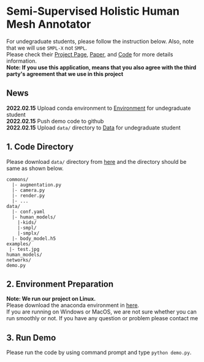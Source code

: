 # Semi-Supervised Holistic Human Mesh Annotator
For undegraduate students, please follow the instruction below. Also, note that we will use `SMPL-X` not `SMPL`.\
Please check their [Project Page](https://smpl-x.is.tue.mpg.de/), [Paper](https://ps.is.mpg.de/uploads_file/attachment/attachment/497/SMPL-X.pdf), and [Code](https://github.com/vchoutas/smplify-x) for more details information.\
**Note: If you use this application, means that you also agree with the third party's agreement that we use in this project**
## News
**2022.02.15** 
Upload conda environment to [Environment](https://binusianorg-my.sharepoint.com/personal/joshua_santoso_binus_ac_id/_layouts/15/guestaccess.aspx?share=EVTkaOHyCopDtNXIBohYymMBEKu5DmJ4dY8CZ5nUN3pdzQ&e=ZaYHmL) for undegraduate student\
**2022.02.15**
Push demo code to github\
**2022.02.15**
Upload `data/` directory to [Data](https://binusianorg-my.sharepoint.com/personal/joshua_santoso_binus_ac_id/_layouts/15/guestaccess.aspx?share=EiCc1QwjrUZOoVIzorWKTBQB_ioqjXwekJiMobltrdBvVQ&e=BNIkKc) for undegraduate student
## 1. Code Directory
Please download `data/` directory from [here](https://binusianorg-my.sharepoint.com/personal/joshua_santoso_binus_ac_id/_layouts/15/guestaccess.aspx?share=EiCc1QwjrUZOoVIzorWKTBQB_ioqjXwekJiMobltrdBvVQ&e=BNIkKc) and the directory should be same as shown below.
```
commons/
  |- augmentation.py
  |- camera.py
  |- render.py
  |- ...
data/
  |- conf.yaml
  |- human_models/
    |-kids/
    |-smpl/
    |-smplx/
  |- body_model.h5
examples/
 |- test.jpg
human_models/
networks/
demo.py
```

## 2. Environment Preparation
**Note: We run our project on Linux.** \
Please download the anaconda environment in [here](https://binusianorg-my.sharepoint.com/personal/joshua_santoso_binus_ac_id/_layouts/15/guestaccess.aspx?share=EVTkaOHyCopDtNXIBohYymMBEKu5DmJ4dY8CZ5nUN3pdzQ&e=ZaYHmL).\
If you are running on Windows or MacOS, we are not sure whether you can run smoothly or not. If you have any question or problem please contact me

## 3. Run Demo
Please run the code by using command prompt and type `python demo.py`.

